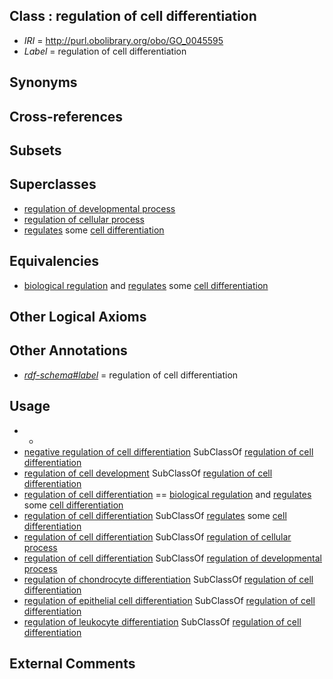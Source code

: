 
## Class : regulation of cell differentiation

 * *IRI* = http://purl.obolibrary.org/obo/GO_0045595
 * *Label* = regulation of cell differentiation

## Synonyms


## Cross-references


## Subsets


## Superclasses

 * [regulation of developmental process](../../GO/93/GO_0050793.md)
 * [regulation of cellular process](../../GO/94/GO_0050794.md)
 * [regulates](../../RO/11/RO_0002211.md) some [cell differentiation](../../GO/54/GO_0030154.md)

## Equivalencies

 * [biological regulation](../../GO/07/GO_0065007.md) and [regulates](../../RO/11/RO_0002211.md) some [cell differentiation](../../GO/54/GO_0030154.md)

## Other Logical Axioms


## Other Annotations

 * *[rdf-schema#label](../../el/rdf-schema#label.md)* = regulation of cell differentiation

## Usage

 * -
 * [negative regulation of cell differentiation](../../GO/96/GO_0045596.md) SubClassOf [regulation of cell differentiation](../../GO/95/GO_0045595.md)
 * [regulation of cell development](../../GO/84/GO_0060284.md) SubClassOf [regulation of cell differentiation](../../GO/95/GO_0045595.md)
 * [regulation of cell differentiation](../../GO/95/GO_0045595.md) == [biological regulation](../../GO/07/GO_0065007.md) and [regulates](../../RO/11/RO_0002211.md) some [cell differentiation](../../GO/54/GO_0030154.md)
 * [regulation of cell differentiation](../../GO/95/GO_0045595.md) SubClassOf [regulates](../../RO/11/RO_0002211.md) some [cell differentiation](../../GO/54/GO_0030154.md)
 * [regulation of cell differentiation](../../GO/95/GO_0045595.md) SubClassOf [regulation of cellular process](../../GO/94/GO_0050794.md)
 * [regulation of cell differentiation](../../GO/95/GO_0045595.md) SubClassOf [regulation of developmental process](../../GO/93/GO_0050793.md)
 * [regulation of chondrocyte differentiation](../../GO/30/GO_0032330.md) SubClassOf [regulation of cell differentiation](../../GO/95/GO_0045595.md)
 * [regulation of epithelial cell differentiation](../../GO/56/GO_0030856.md) SubClassOf [regulation of cell differentiation](../../GO/95/GO_0045595.md)
 * [regulation of leukocyte differentiation](../../GO/05/GO_1902105.md) SubClassOf [regulation of cell differentiation](../../GO/95/GO_0045595.md)

## External Comments

